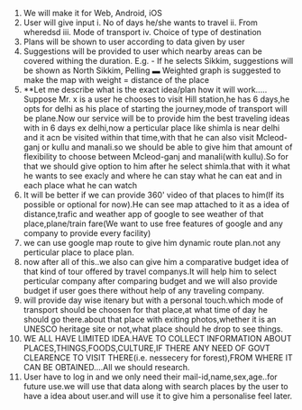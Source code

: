 1.  We will make it for Web, Android, iOS
2.  User will give input 
    i.    No of days he/she wants to travel
    ii.   From wheredsd
    iii.  Mode of transport
    iv.   Choice of type of destination
3.  Plans will be shown to user according to data given by user
4.  Suggestions will be provided to user which nearby areas can be covered withing the duration.
    E.g. - If he selects Sikkim, suggestions will be shown as North Sikkim, Pelling
        ▬ Weighted graph is suggested to make the map with weight = distance of the place
5. **Let me describe what is the exact idea/plan how it will work.....  
    Suppose Mr. x is a user he chooses to visit Hill station,he has 6 days,he opts for delhi as his place of starting the journey,mode of     transport will be plane.Now our service will be to provide him the best traveling ideas with in 6 days ex delhi,now a perticular place     like shimla is near delhi and it acn be visited within that time,with that he can also visit Mcleod-ganj or kullu and manali.so we         should be able to give him that amount of flexibility to choose between Mcleod-ganj and manali(with kullu).So for that we should give     option to him after he select shimla.that with it what he wants to see exacly and where he can stay what he can eat and in each place     what he can watch
6.  It will be better if we can provide 360' video of that places to him(If its possible or optional for now).He can see map attached to       it as a idea of distance,trafic and weather app of google to see weather of that place,plane/train fare(We want to use free features       of google and any company to provide every facility) 
7.  we can use google map route to give him dynamic route plan.not any perticular place to place plan.
8.  now after all of this..we also can give him a comparative budget idea of that kind of tour offered by travel companys.It will help him     to select perticular company after comparing budget and we will also provide budget if user goes there without help of any traveling       company.
9.  will provide day wise itenary but with a personal touch.which mode of transport should be choosen for that place,at what time of day       he should go there.about that place with exiting photos,whether it is an UNESCO heritage site or not,what place should he drop to see     things.
10. WE ALL HAVE LIMITED IDEA.HAVE TO COLLECT INFORMATION ABOUT PLACES,THINGS,FOODS,CULTURE,IF THERE ANY NEED OF GOVT CLEARENCE TO VISIT       THERE(i.e. nessecery for forest),FROM WHERE IT CAN BE OBTAINED....All we should research.
11. User have to log in and we only need their mail-id,name,sex,age..for future use.we will use that data along with search places by the     user to have a idea about user.and will use it to give him a personalise feel later.
